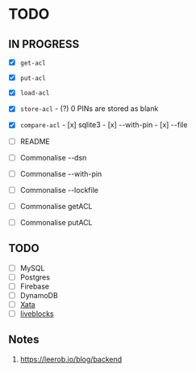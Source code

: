 # TODO

## IN PROGRESS

- [x] `get-acl`
- [x] `put-acl`
- [x] `load-acl`
- [x] `store-acl`
      - (?) 0 PINs are stored as blank

- [x] `compare-acl`
      - [x] sqlite3
      - [x] --with-pin
      - [x] --file

- [ ] README
- [ ] Commonalise --dsn
- [ ] Commonalise --with-pin
- [ ] Commonalise --lockfile
- [ ] Commonalise getACL
- [ ] Commonalise putACL


## TODO

- [ ] MySQL
- [ ] Postgres
- [ ] Firebase
- [ ] DynamoDB
- [ ] [Xata](https://xata.io)
- [ ] [liveblocks](https://liveblocks.io)

## Notes

1. https://leerob.io/blog/backend